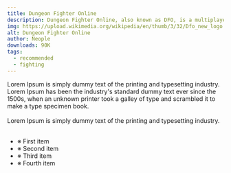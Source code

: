 ```yaml
---
title: Dungeon Fighter Online
description: Dungeon Fighter Online, also known as DFO, is a multiplayer beat 'em up action role-playing game, developed and published for personal computers by Neople, a South Korean subsidiary of Nexon, and originally published by Hangame in 2005. The game was originally released in South Korea as Dungeon & Fighter (던전앤파이터) and in Japan as Arad Senki (アラド戦記, Arado Senki, lit. War Records of Arad). In China, the game is published by Tencent.[6] In 2014, Neople began an alpha test of a global version of Dungeon Fighter Online using the last English version hosted by Nexon, which has since ended.
img: https://upload.wikimedia.org/wikipedia/en/thumb/3/32/Dfo_new_logo.jpg/220px-Dfo_new_logo.jpg
alt: Dungeon Fighter Online
author: Neople
downloads: 90K
tags: 
  - recommended
  - fighting
---
```


Lorem Ipsum is simply dummy text of the printing and typesetting industry. Lorem Ipsum has been the industry's standard dummy text ever since the 1500s, when an unknown printer took a galley of type and scrambled it to make a type specimen book.
<br></br>
Lorem Ipsum is simply dummy text of the printing and typesetting industry.
<br></br>

- ※ First item
- ※ Second item
- ※ Third item
- ※ Fourth item